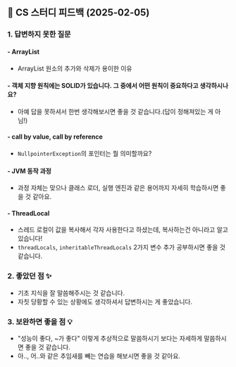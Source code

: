 ## 📌 CS 스터디 피드백 (2025-02-05)

### 1. 답변하지 못한 질문
#### - ArrayList
  - ArrayList 원소의 추가와 삭제가 용이한 이유
#### - 객체 지향 원칙에는 SOLID가 있습니다. 그 중에서 어떤 원칙이 중요하다고 생각하시나요?
  - 아예 답을 못하셔서 한번 생각해보시면 좋을 것 같습니다.(답이 정해져있는 게 아님!)
#### - call by value, call by reference
  - `NullpointerException`의 포인터는 뭘 의미할까요?
#### - JVM 동작 과정
  - 과정 자체는 맞으나 클래스 로더, 실행 엔진과 같은 용어까지 자세히 학습하시면 좋을 것 같아요. 
#### - ThreadLocal
  - 스레드 로컬이 값을 복사해서 각자 사용한다고 하셨는데, 복사하는건 아니라고 알고 있습니다!
  - `threadLocals`, `inheritableThreadLocals` 2가지 변수 추가 공부하시면 좋을 것 같습니다.

### 2. 좋았던 점 ✨
- 기초 지식을 잘 말씀해주시는 것 같습니다.
- 자칫 당황할 수 있는 상황에도 생각하셔서 답변하시는 게 좋았습니다.

### 3. 보완하면 좋을 점 💡
- "성능이 좋다, ~가 좋다" 이렇게 추상적으로 말씀하시기 보다는 자세하게 말씀하시면 좋을 것 같습니다.
- 아.., 어..와 같은 추임새를 빼는 연습을 해보시면 좋을 것 같아요.

